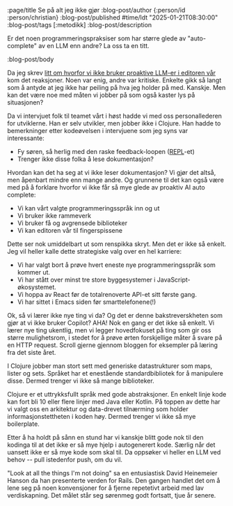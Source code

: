 :page/title Se på alt jeg ikke gjør
:blog-post/author {:person/id :person/christian}
:blog-post/published #time/ldt "2025-01-21T08:30:00"
:blog-post/tags [:metodikk]
:blog-post/description

Er det noen programmeringspraksiser som har større glede av "auto-complete" av
en LLM enn andre? La oss ta en titt.

:blog-post/body

Da jeg skrev [litt om hvorfor vi ikke bruker proaktive LLM-er i editoren
vår](/tenke-selv/) kom det reaksjoner. Noen var enig, andre var kritiske.
Enkelte gikk så langt som å antyde at jeg ikke har peiling på hva jeg holder på
med. Kanskje. Men kan det være noe med måten vi jobber på som også kaster lys på
situasjonen?

Da vi intervjuet folk til teamet vårt i høst hadde vi med oss personallederen
for utviklerne. Han er selv utvikler, men jobber ikke i Clojure. Han hadde to
bemerkninger etter kodeøvelsen i intervjuene som jeg syns var interessante:

- Fy søren, så herlig med den raske feedback-loopen ([REPL](https://www.kodemaker.no/blogg/2022-10-repl/)-et)
- Trenger ikke disse folka å lese dokumentasjon?

Hvordan kan det ha seg at vi ikke leser dokumentasjon? Vi gjør det altså, men
åpenbart mindre enn mange andre. Og grunnene til det kan også være med på å
forklare hvorfor vi ikke får så mye glede av proaktiv AI auto complete:

- Vi kan vårt valgte programmeringsspråk inn og ut
- Vi bruker ikke rammeverk
- Vi bruker få og avgrensede biblioteker
- Vi kan editoren vår til fingerspissene

Dette ser nok umiddelbart ut som renspikka skryt. Men det er ikke så enkelt. Jeg
vil heller kalle dette strategiske valg over en hel karriere:

- Vi har valgt bort å prøve hvert eneste nye programmeringsspråk som kommer ut.
- Vi har stått over minst tre store byggesystemer i JavaScript-økosystemet.
- Vi hoppa av React før de totalrenoverte API-et sitt første gang.
- Vi har sittet i Emacs siden før smarttelefonene(!)

Ok, så vi lærer ikke nye ting vi da? Og det er denne bakstreverskheten som gjør
at vi ikke bruker Copilot? AHA! Nok en gang er det ikke så enkelt. Vi lærer nye
ting ukentlig, men vi legger hovedfokuset på ting som gir oss større
mulighetsrom, i stedet for å prøve ørten forskjellige måter å svare på en HTTP
request. Scroll gjerne gjennom bloggen for eksempler på læring fra det siste
året.

I Clojure jobber man stort sett med generiske datastrukturer som maps, lister og
sets. Språket har et enestående standardbibliotek for å manipulere disse. Dermed
trenger vi ikke så mange biblioteker.

Clojure er et uttrykksfullt språk med gode abstraksjoner. En enkelt linje kode
kan fort bli 10 eller flere linjer med Java eller Kotlin. På toppen av dette har
vi valgt oss en arkitektur og data-drevet tilnærming som holder
informasjonstettheten i koden høy. Dermed trenger vi ikke så mye boilerplate.

Etter å ha holdt på sånn en stund har vi kanskje blitt gode nok til den kodinga
til at det ikke er så mye hjelp i autogenerert kode. Særlig når det uansett ikke
er så mye kode som skal til. Da oppsøker vi heller en LLM ved behov -- pull
istedenfor push, om du vil.

"Look at all the things I'm not doing" sa en entusiastisk David Heinemeier
Hanson da han presenterte verden for Rails. Den gangen handlet det om å lene seg
på noen konvensjoner for å fjerne repetetivt arbeid med lav verdiskapning. Det
målet står seg sørenmeg godt fortsatt, tjue år senere.
